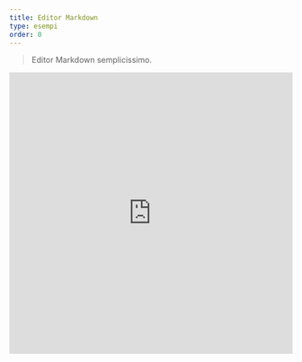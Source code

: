 ```yaml
---
title: Editor Markdown
type: esempi
order: 0
---
```


> Editor Markdown semplicissimo.

<iframe width="100%" height="500" src="https://jsfiddle.net/yyx990803/oe7axeab/embedded/result,html,js,css" allowfullscreen="allowfullscreen" frameborder="0"></iframe>
